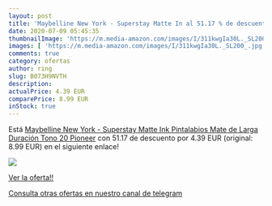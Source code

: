 ```yaml
---
layout: post
title: 'Maybelline New York - Superstay Matte In al 51.17 % de descuento'
date: 2020-07-09 05:45:35
thumbnailImage: 'https://m.media-amazon.com/images/I/311kwgIa30L._SL200_.jpg'
images: [ 'https://m.media-amazon.com/images/I/311kwgIa30L._SL200_.jpg' ]
comments: true
category: ofertas
author: ring
slug: B073H9NVTH
description:
actualPrice: 4.39 EUR
comparePrice: 8.99 EUR
inStock: true
---
```


Está [Maybelline New York - Superstay Matte Ink  Pintalabios Mate de Larga Duración  Tono 20 Pioneer](https://www.amazon.com/dp/B073H9NVTH/?tag=redken08-20) con 51.17 de descuento por 4.39 EUR (original: 8.99 EUR) en el siguiente enlace!

[![](https://m.media-amazon.com/images/I/311kwgIa30L._SL200_.jpg)](https://www.amazon.com/dp/B073H9NVTH/?tag=redken08-20)

[Ver la oferta!!](https://www.amazon.com/dp/B073H9NVTH/?tag=redken08-20)

[Consulta otras ofertas en nuestro canal de telegram](https://t.me/s/ofertas25)
